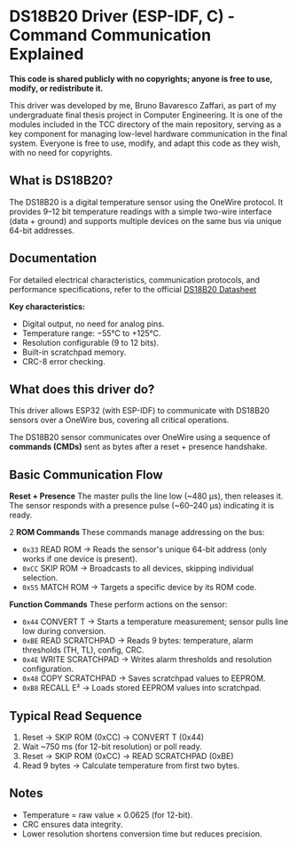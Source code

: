 # DS18B20 Driver (ESP-IDF, C) - Command Communication Explained
**This code is shared publicly with no copyrights; anyone is free to use, modify, or redistribute it.**

This driver was developed by me, Bruno Bavaresco Zaffari, as part of my undergraduate final thesis project in Computer Engineering. It is one of the modules included in the TCC directory of the main repository, serving as a key component for managing low-level hardware communication in the final system. Everyone is free to use, modify, and adapt this code as they wish, with no need for copyrights.

## What is DS18B20?

The DS18B20 is a digital temperature sensor using the OneWire protocol. It provides 9–12 bit temperature readings with a simple two-wire interface (data + ground) and supports multiple devices on the same bus via unique 64-bit addresses.

## Documentation

For detailed electrical characteristics, communication protocols, and performance specifications, refer to the official  [DS18B20 Datasheet](https://cdn.sparkfun.com/datasheets/Sensors/Temp/DS18B20.pdf)

**Key characteristics:**

* Digital output, no need for analog pins.
* Temperature range: −55°C to +125°C.
* Resolution configurable (9 to 12 bits).
* Built-in scratchpad memory.
* CRC-8 error checking.

## What does this driver do?

This driver allows ESP32 (with ESP-IDF) to communicate with DS18B20 sensors over a OneWire bus, covering all critical operations.

The DS18B20 sensor communicates over OneWire using a sequence of **commands (CMDs)** sent as bytes after a reset + presence handshake.

## Basic Communication Flow

**Reset + Presence**
The master pulls the line low (\~480 µs), then releases it. The sensor responds with a presence pulse (\~60–240 µs) indicating it is ready.

2️ **ROM Commands**
These commands manage addressing on the bus:

* `0x33` READ ROM → Reads the sensor's unique 64-bit address (only works if one device is present).
* `0xCC` SKIP ROM → Broadcasts to all devices, skipping individual selection.
* `0x55` MATCH ROM → Targets a specific device by its ROM code.

**Function Commands**
These perform actions on the sensor:

* `0x44` CONVERT T → Starts a temperature measurement; sensor pulls line low during conversion.
* `0xBE` READ SCRATCHPAD → Reads 9 bytes: temperature, alarm thresholds (TH, TL), config, CRC.
* `0x4E` WRITE SCRATCHPAD → Writes alarm thresholds and resolution configuration.
* `0x48` COPY SCRATCHPAD → Saves scratchpad values to EEPROM.
* `0xB8` RECALL E² → Loads stored EEPROM values into scratchpad.

## Typical Read Sequence

1. Reset → SKIP ROM (0xCC) → CONVERT T (0x44)
2. Wait \~750 ms (for 12-bit resolution) or poll ready.
3. Reset → SKIP ROM (0xCC) → READ SCRATCHPAD (0xBE)
4. Read 9 bytes → Calculate temperature from first two bytes.

## Notes

* Temperature = raw value × 0.0625 (for 12-bit).
* CRC ensures data integrity.
* Lower resolution shortens conversion time but reduces precision.
